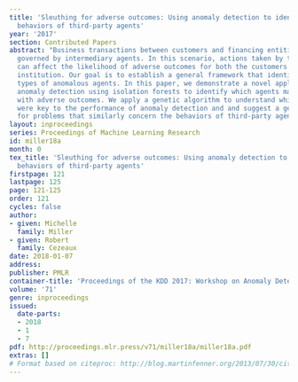 ```yaml
---
title: 'Sleuthing for adverse outcomes: Using anomaly detection to identify unusual
  behaviors of third-party agents'
year: '2017'
section: Contributed Papers
abstract: "Business transactions between customers and financing entities are often
  governed by intermediary agents. In this scenario, actions taken by these agents
  can affect the likelihood of adverse outcomes for both the customers and the financial
  institution. Our goal is to establish a general framework that identifies these
  types of anomalous agents. In this paper, we demonstrate a novel application of
  anomaly detection using isolation forests to identify which agents may be associated
  with adverse outcomes. We apply a genetic algorithm to understand which features
  were key to the performance of anomaly detection and and suggest a general framework
  for problems that similarly concern the behaviors of third-party agents."
layout: inproceedings
series: Proceedings of Machine Learning Research
id: miller18a
month: 0
tex_title: 'Sleuthing for adverse outcomes: Using anomaly detection to identify unusual
  behaviors of third-party agents'
firstpage: 121
lastpage: 125
page: 121-125
order: 121
cycles: false
author:
- given: Michelle
  family: Miller
- given: Robert
  family: Cezeaux
date: 2018-01-07
address: 
publisher: PMLR
container-title: 'Proceedings of the KDD 2017: Workshop on Anomaly Detection in Finance'
volume: '71'
genre: inproceedings
issued:
  date-parts:
  - 2018
  - 1
  - 7
pdf: http://proceedings.mlr.press/v71/miller18a/miller18a.pdf
extras: []
# Format based on citeproc: http://blog.martinfenner.org/2013/07/30/citeproc-yaml-for-bibliographies/
---
```

